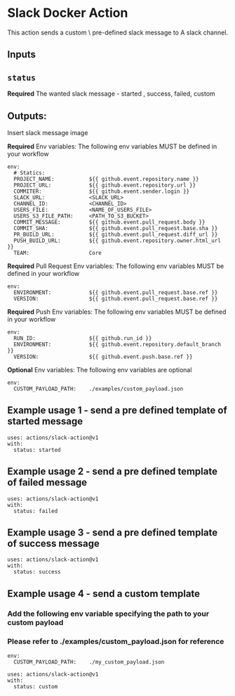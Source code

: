 # Slack Docker Action

This action sends a custom \ pre-defined slack message to A slack channel.

## Inputs

## `status`

**Required** The wanted slack message - started , success, failed, custom

## Outputs:
Insert slack message image



**Required** Env variables: The following env variables MUST be defined in your workflow
```
env:
  # Statics:
  PROJECT_NAME:           ${{ github.event.repository.name }}
  PROJECT_URL:            ${{ github.event.repository.url }}
  COMMITER:               ${{ github.event.sender.login }}
  SLACK_URL:              <SLACK_URL>
  CHANNEL_ID:             <CHANNEL_ID>
  USERS_FILE:             <NAME_OF_USERS_FILE>
  USERS_S3_FILE_PATH:     <PATH_TO_S3_BUCKET>
  COMMIT_MESSAGE:         ${{ github.event.pull_request.body }}
  COMMIT_SHA:             ${{ github.event.pull_request.base.sha }}
  PR_BUILD_URL:           ${{ github.event.pull_request.diff_url }}
  PUSH_BUILD_URL:         ${{ github.event.repository.owner.html_url }}
  TEAM:                   Core

```
**Required** Pull Request Env variables: The following env variables MUST be defined in your workflow
```
env:
  ENVIRONMENT:            ${{ github.event.pull_request.base.ref }}
  VERSION:                ${{ github.event.pull_request.base.ref }}

```
**Required** Push Env variables: The following env variables MUST be defined in your workflow
```
env:
  RUN_ID:                 ${{ github.run_id }}
  ENVIRONMENT:            ${{ github.event.repository.default_branch }}
  VERSION:                ${{ github.event.push.base.ref }}
```
**Optional** Env variables: The following env variables are optional
```
env:
  CUSTOM_PAYLOAD_PATH:    ./examples/custom_payload.json
```


## Example usage 1 - send a pre defined template of started message
```
uses: actions/slack-action@v1
with:
  status: started
```

## Example usage 2 - send a pre defined template of failed message
```
uses: actions/slack-action@v1
with:
  status: failed
```

## Example usage 3 - send a pre defined template of success message
```
uses: actions/slack-action@v1
with:
  status: success
```

## Example usage 4 - send a custom template
### Add the following env variable specifying the path to your custom payload
### Please refer to ./examples/custom_payload.json for reference
```
env:
  CUSTOM_PAYLOAD_PATH:    ./my_custom_payload.json

uses: actions/slack-action@v1
with:
  status: custom
```
